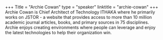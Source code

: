 +++
Title = "Archie Cowan"
type = "speaker"
linktitle = "archie-cowan"
+++
Archie Cowan is Chief Architect of Technology ITHAKA where he primarily works on JSTOR - a website that provides access to more than 10 million academic journal articles, books, and primary sources in 75 disciplines. Archie enjoys creating environments where people can leverage and enjoy the latest technologies to help their organization win.
